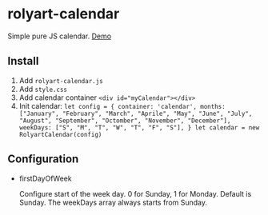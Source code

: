 # rolyart-calendar
Simple pure JS calendar. [Demo](http://apps.rolyart.ro/rolyart-calendar)
## Install

1. Add `rolyart-calendar.js`
2. Add `style.css`
3. Add calendar container `<div id="myCalendar"></div>`
4. Init calendar:
`let config = {
    container: 'calendar',
    months: ["January", "February", "March", "Aprile", "May", "June", "July", "August", "September", "Octomber", "November", "December"],
    weekDays: ["S", "M", "T", "W", "T", "F", "S"],
}
let calendar = new RolyartCalendar(config)`

## Configuration

- firstDayOfWeek

  Configure start of the week day. 0 for Sunday, 1 for Monday. Default is Sunday. 
  The weekDays array always starts from Sunday.
